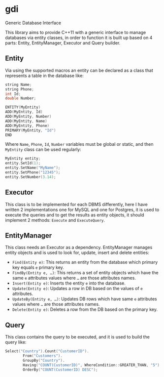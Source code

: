 # gdi
Generic Database Interface

This library aims to provide C++11 with a generic interface to manage databases via entity classes, in order to function it is built up based on 4 parts: Entity, EntityManager, Executor and Query builder.

## Entity

Via using the supported macros an entity can be declared as a class that represents a table in the database like:
```c++
string Name;
string Phone;
int Id;
double Number;

ENTITY(MyEntity)
ADD(MyEntity, Id)
ADD(MyEntity, Number)
ADD(MyEntity, Name)
ADD(MyEntity, Phone)
PRIMARY(MyEntity, "Id")
END 
```

Where `Name`, `Phone`, `Id`, `Number` variables must be global or static, and then `MyEntity` class can be used regularly:
```c++
MyEntity entity;
entity.SetId(1);
entity.SetName("MyName");
entity.SetPhone("12345");
entity.SetNumber(3.14);
```

## Executor

This class is to be implemented for each DBMS differently, here I have written 2 implementations one for MySQL and one for Postgres, it is used to execute the queries and to get the results as entity objects, it should implement 2 methods: `Execute` and `ExecuteQuery`.

## EntityManager

This class needs an Executor as a dependency. EntityManager manages entity objects and is used to look for, update, insert and delete entities:
   -	`Find(Entity e)`: This returns an entity from the database which primary key equals `e` primary key.
   -	`FindBy(Entity e, …)`: This returns a set of entity objects which have the same `e` attributes values where `…` are those attributes names.
   -	`Insert(Entity e)`: Inserts the entity `e` into the database.
   -	`Update(Entity e)`: Updates a row in DB based on the values of `e` attributes.
   -	`UpdateBy(Entity e, …)`: Updates DB rows which have same `e` attributes values where `…` are those attributes names.
   -	`Delete(Entity e)`: Deletes a row from the DB based on the primary key.

## Query

This class contains the query to be executed, and it is used to build the query like:
```c++
Select("Country").Count("CustomerID").
        From("Customers").
        GroupBy("Country").
        Having("COUNT(CustomerID)", WhereCondition::GREATER_THAN, "5").
        OrderBy("COUNT(CustomerID) DESC");
``` 
